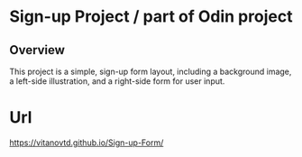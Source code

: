 # Sign-up Project / part of Odin project

## Overview

This project is a simple, sign-up form layout, including a background image, a left-side illustration, and a right-side form for user input.

# Url

https://vitanovtd.github.io/Sign-up-Form/
